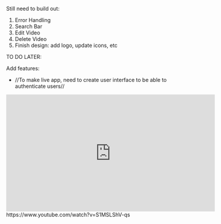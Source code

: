Still need to build out:

1. Error Handling
2. Search Bar
3. Edit Video
4. Delete Video
5. Finish design: add logo, update icons, etc








TO DO LATER:

Add features:
* //To make live app, need to create user interface to be able to authenticate users//







<iframe width="560" height="315" src="https://www.youtube.com/embed/S1MSLShV-qs" frameborder="0" allow="accelerometer; autoplay; clipboard-write; encrypted-media; gyroscope; picture-in-picture" allowfullscreen></iframe>
https://www.youtube.com/watch?v=S1MSLShV-qs